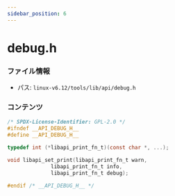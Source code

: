 ```yaml
---
sidebar_position: 6
---
```

# debug.h

### ファイル情報

- パス: `linux-v6.12/tools/lib/api/debug.h`

### コンテンツ

```h
/* SPDX-License-Identifier: GPL-2.0 */
#ifndef __API_DEBUG_H__
#define __API_DEBUG_H__

typedef int (*libapi_print_fn_t)(const char *, ...);

void libapi_set_print(libapi_print_fn_t warn,
		      libapi_print_fn_t info,
		      libapi_print_fn_t debug);

#endif /* __API_DEBUG_H__ */

```
